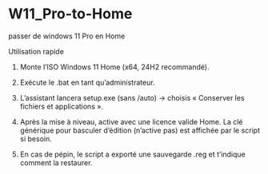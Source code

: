 # W11_Pro-to-Home
passer de windows 11 Pro en Home

Utilisation rapide

1.  Monte l’ISO Windows 11 Home (x64, 24H2 recommandé).

2.  Exécute le .bat en tant qu’administrateur.

3.  L’assistant lancera setup.exe (sans /auto) → choisis « Conserver les fichiers et applications ».

4.  Après la mise à niveau, active avec une licence valide Home. La clé générique pour basculer d’édition (n’active pas) est affichée par le script si besoin.

5.  En cas de pépin, le script a exporté une sauvegarde .reg et t’indique comment la restaurer.
